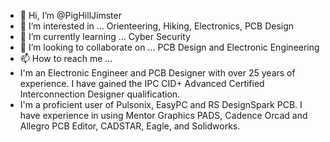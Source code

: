 - 👋 Hi, I’m @PigHillJimster
- 👀 I’m interested in ... Orienteering, Hiking, Electronics, PCB Design
- 🌱 I’m currently learning ... Cyber Security
- 💞️ I’m looking to collaborate on ... PCB Design and Electronic Engineering
- 📫 How to reach me ... 
- I'm an Electronic Engineer and PCB Designer with over 25 years of experience. I have gained the IPC CID+ Advanced Certified Interconnection Designer qualification.
- I'm a proficient user of Pulsonix, EasyPC and RS DesignSpark PCB. I have experience in using Mentor Graphics PADS, Cadence Orcad and Allegro PCB Editor, CADSTAR, Eagle, and Solidworks.
<!---
PigHillJimster/PigHillJimster is a ✨ special ✨ repository because its `README.md` (this file) appears on your GitHub profile.
You can click the Preview link to take a look at your changes.
--->

